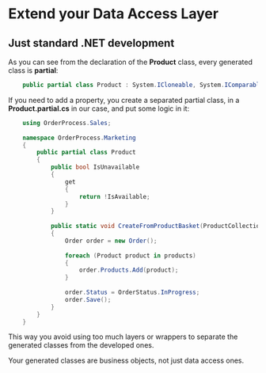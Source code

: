 # Extend your Data Access Layer

## Just standard .NET development

As you can see from the declaration of the **Product** class, every generated class is **partial**:

```csharp
    public partial class Product : System.ICloneable, System.IComparable ...
```

If you need to add a property, you create a separated partial class, in a **Product.partial.cs** in our case, and put some logic in it:

```csharp
    using OrderProcess.Sales;
    
    namespace OrderProcess.Marketing
    {
        public partial class Product
        {
            public bool IsUnavailable
            {
                get
                {
                    return !IsAvailable;
                }
            }
    
            public static void CreateFromProductBasket(ProductCollection products)
            {
                Order order = new Order();
    
                foreach (Product product in products)
                {
                    order.Products.Add(product);
                }
    
                order.Status = OrderStatus.InProgress;
                order.Save();
            }
        }
    }
```

This way you avoid using too much layers or wrappers to separate the generated classes from the developed ones.

Your generated classes are business objects, not just data access ones.